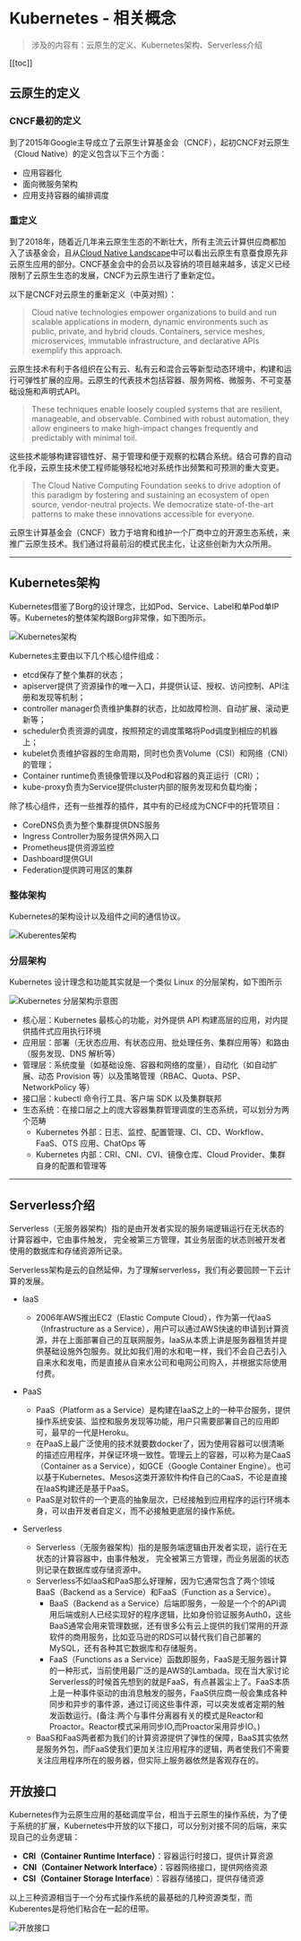 
#  Kubernetes - 相关概念

> 涉及的内容有：云原生的定义、Kubernetes架构、Serverless介绍

[[toc]]

## 云原生的定义

### CNCF最初的定义

到了2015年Google主导成立了云原生计算基金会（CNCF），起初CNCF对云原生（Cloud Native）的定义包含以下三个方面：

- 应用容器化
- 面向微服务架构
- 应用支持容器的编排调度

### 重定义

到了2018年，随着近几年来云原生生态的不断壮大，所有主流云计算供应商都加入了该基金会，且从[Cloud Native Landscape](https://i.cncf.io)中可以看出云原生有意蚕食原先非云原生应用的部分。CNCF基金会中的会员以及容纳的项目越来越多，该定义已经限制了云原生生态的发展，CNCF为云原生进行了重新定位。

以下是CNCF对云原生的重新定义（中英对照）：

> Cloud native technologies empower organizations to build and run scalable applications in modern, dynamic environments such as public, private, and hybrid clouds. Containers, service meshes, microservices, immutable infrastructure, and declarative APIs exemplify this approach.

云原生技术有利于各组织在公有云、私有云和混合云等新型动态环境中，构建和运行可弹性扩展的应用。云原生的代表技术包括容器、服务网格、微服务、不可变基础设施和声明式API。

> These techniques enable loosely coupled systems that are resilient, manageable, and observable. Combined with robust automation, they allow engineers to make high-impact changes frequently and predictably with minimal toil.

这些技术能够构建容错性好、易于管理和便于观察的松耦合系统。结合可靠的自动化手段，云原生技术使工程师能够轻松地对系统作出频繁和可预测的重大变更。

> The Cloud Native Computing Foundation seeks to drive adoption of this paradigm by fostering and sustaining an ecosystem of open source, vendor-neutral projects. We democratize state-of-the-art patterns to make these innovations accessible for everyone.

云原生计算基金会（CNCF）致力于培育和维护一个厂商中立的开源生态系统，来推广云原生技术。我们通过将最前沿的模式民主化，让这些创新为大众所用。

---

## Kubernetes架构

Kubernetes借鉴了Borg的设计理念，比如Pod、Service、Label和单Pod单IP等。Kubernetes的整体架构跟Borg非常像，如下图所示。

![Kubernetes架构](/_images/devops/k8s/architecture.png)

Kubernetes主要由以下几个核心组件组成：

- etcd保存了整个集群的状态；
- apiserver提供了资源操作的唯一入口，并提供认证、授权、访问控制、API注册和发现等机制；
- controller manager负责维护集群的状态，比如故障检测、自动扩展、滚动更新等；
- scheduler负责资源的调度，按照预定的调度策略将Pod调度到相应的机器上；
- kubelet负责维护容器的生命周期，同时也负责Volume（CSI）和网络（CNI）的管理；
- Container runtime负责镜像管理以及Pod和容器的真正运行（CRI）；
- kube-proxy负责为Service提供cluster内部的服务发现和负载均衡；

除了核心组件，还有一些推荐的插件，其中有的已经成为CNCF中的托管项目：

- CoreDNS负责为整个集群提供DNS服务
- Ingress Controller为服务提供外网入口
- Prometheus提供资源监控
- Dashboard提供GUI
- Federation提供跨可用区的集群

### 整体架构

Kubernetes的架构设计以及组件之间的通信协议。

![Kuberentes架构](/_images/devops/k8s/kubernetes-high-level-component-archtecture.jpg)

### 分层架构

Kubernetes 设计理念和功能其实就是一个类似 Linux 的分层架构，如下图所示

![Kubernetes 分层架构示意图](/_images/devops/k8s/hierarchical-architecture.jpg)

* 核心层：Kubernetes 最核心的功能，对外提供 API 构建高层的应用，对内提供插件式应用执行环境
* 应用层：部署（无状态应用、有状态应用、批处理任务、集群应用等）和路由（服务发现、DNS 解析等）
* 管理层：系统度量（如基础设施、容器和网络的度量），自动化（如自动扩展、动态 Provision 等）以及策略管理（RBAC、Quota、PSP、NetworkPolicy 等）
* 接口层：kubectl 命令行工具、客户端 SDK 以及集群联邦
* 生态系统：在接口层之上的庞大容器集群管理调度的生态系统，可以划分为两个范畴
  * Kubernetes 外部：日志、监控、配置管理、CI、CD、Workflow、FaaS、OTS 应用、ChatOps 等
  * Kubernetes 内部：CRI、CNI、CVI、镜像仓库、Cloud Provider、集群自身的配置和管理等

---

## Serverless介绍

Serverless（无服务器架构）指的是由开发者实现的服务端逻辑运行在无状态的计算容器中，它由事件触发， 完全被第三方管理，其业务层面的状态则被开发者使用的数据库和存储资源所记录。

Serverless架构是云的自然延伸，为了理解serverless，我们有必要回顾一下云计算的发展。

* IaaS
  * 2006年AWS推出EC2（Elastic Compute Cloud），作为第一代IaaS（Infrastructure as a Service），用户可以通过AWS快速的申请到计算资源，并在上面部署自己的互联网服务。IaaS从本质上讲是服务器租赁并提供基础设施外包服务。就比如我们用的水和电一样，我们不会自己去引入自来水和发电，而是直接从自来水公司和电网公司购入，并根据实际使用付费。

* PaaS
  * PaaS（Platform as a Service）是构建在IaaS之上的一种平台服务，提供操作系统安装、监控和服务发现等功能，用户只需要部署自己的应用即可，最早的一代是Heroku。
  * 在PaaS上最广泛使用的技术就要数docker了，因为使用容器可以很清晰的描述应用程序，并保证环境一致性。管理云上的容器，可以称为是CaaS（Container as a Service），如GCE（Google Container Engine）。也可以基于Kubernetes、Mesos这类开源软件构件自己的CaaS，不论是直接在IaaS构建还是基于PaaS。
  * PaaS是对软件的一个更高的抽象层次，已经接触到应用程序的运行环境本身，可以由开发者自定义，而不必接触更底层的操作系统。

* Serverless
  * Serverless（无服务器架构）指的是服务端逻辑由开发者实现，运行在无状态的计算容器中，由事件触发， 完全被第三方管理，而业务层面的状态则记录在数据库或存储资源中。
  * Serverless不如IaaS和PaaS那么好理解，因为它通常包含了两个领域BaaS（Backend as a Service）和FaaS（Function as a Service）。
      * BaaS（Backend as a Service）后端即服务，一般是一个个的API调用后端或别人已经实现好的程序逻辑，比如身份验证服务Auth0，这些BaaS通常会用来管理数据，还有很多公有云上提供的我们常用的开源软件的商用服务，比如亚马逊的RDS可以替代我们自己部署的MySQL，还有各种其它数据库和存储服务。
      * FaaS（Functions as a Service）函数即服务，FaaS是无服务器计算的一种形式，当前使用最广泛的是AWS的Lambada。现在当大家讨论Serverless的时候首先想到的就是FaaS，有点甚嚣尘上了。FaaS本质上是一种事件驱动的由消息触发的服务，FaaS供应商一般会集成各种同步和异步的事件源，通过订阅这些事件源，可以突发或者定期的触发函数运行。(备注:两个与事件分离器有关的模式是Reactor和Proactor。Reactor模式采用同步IO,而Proactor采用异步IO。)
  * BaaS和FaaS两者都为我们的计算资源提供了弹性的保障，BaaS其实依然是服务外包，而FaaS使我们更加关注应用程序的逻辑，两者使我们不需要关注应用程序所在的服务器，但实际上服务器依然是客观存在的。


## 开放接口

Kubernetes作为云原生应用的基础调度平台，相当于云原生的操作系统，为了便于系统的扩展，Kubernetes中开放的以下接口，可以分别对接不同的后端，来实现自己的业务逻辑：

- **CRI（Container Runtime Interface）**：容器运行时接口，提供计算资源
- **CNI（Container Network Interface）**：容器网络接口，提供网络资源
- **CSI（Container Storage Interface**）：容器存储接口，提供存储资源

以上三种资源相当于一个分布式操作系统的最基础的几种资源类型，而Kuberentes是将他们粘合在一起的纽带。

![开放接口](/_images/devops/k8s/open-interfaces.jpg)
